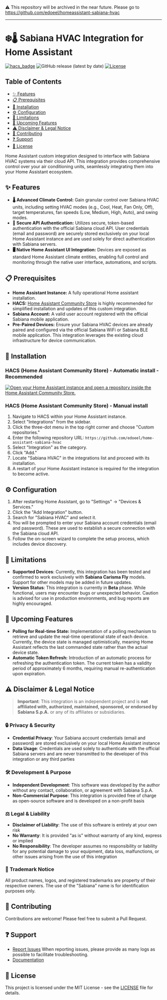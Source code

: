 ⚠️ This repository will be archived in the near future. Please go to https://github.com/edoeel/homeassistant-sabiana-hvac

---


# ❄️🌡️ Sabiana HVAC Integration for Home Assistant

[![hacs_badge](https://img.shields.io/badge/HACS-Default-blue.svg)](https://github.com/hacs/integration)
![GitHub release (latest by date)](https://img.shields.io/github/v/release/edoeel/home-assistant-sabiana-hvac)
[![License](https://img.shields.io/github/license/edoeel/home-assistant-sabiana-hvac.svg)](LICENSE)
<!-- [![HACS Supported](https://img.shields.io/badge/HACS-Supported-green.svg)](https://github.com/custom-components/hacs) -->
<!-- [![Stable](https://img.shields.io/github/release/edoeel/home-assistant-sabiana-hvac.svg)](https://github.com/edoeel/home-assistant-sabiana-hvac/releases/latest) -->

## Table of Contents

- [✨ Features](#-features)
- [📋 Prerequisites](#-prerequisites)
- [🚀 Installation](#-installation)
- [⚙️ Configuration](#-configuration)
- [🚧 Limitations](#-limitations)
- [🌟 Upcoming Features](#-upcoming-features)
- [⚠️ Disclaimer & Legal Notice](#️-disclaimer--legal-notice)
- [🤝 Contributing](#contributing)
- [❓ Support](#support)
- [📄 License](#license)

Home Assistant custom integration designed to interface with Sabiana HVAC systems via their cloud API. This integration provides comprehensive control over your air conditioning units, seamlessly integrating them into your Home Assistant ecosystem.

## ✨ Features

*   **🌡️ Advanced Climate Control:** Gain granular control over Sabiana HVAC units, including setting HVAC modes (e.g., Cool, Heat, Fan Only, Off), target temperatures, fan speeds (Low, Medium, High, Auto), and swing modes.
*   **🔐 Secure API Authentication:** Utilizes secure, token-based authentication with the official Sabiana cloud API. User credentials (email and password) are securely stored exclusively on your local Home Assistant instance and are used solely for direct authentication with Sabiana servers.
*   **🖥️ Native Home Assistant UI Integration:** Devices are exposed as standard Home Assistant climate entities, enabling full control and monitoring through the native user interface, automations, and scripts.

## 📋 Prerequisites

*   **Home Assistant Instance:** A fully operational Home assistant installation.
*   **HACS:** [Home Assistant Community Store](https://hacs.xyz/) is highly recommended for simplified installation and updates of this custom integration.
*   **Sabiana Account:** A valid user account registered with the official Sabiana mobile application.
*   **Pre-Paired Devices:** Ensure your Sabiana HVAC devices are already paired and configured via the official Sabiana WiFi or Sabiana BLE mobile application. This integration leverages the existing cloud infrastructure for device communication.

## 🚀 Installation

### HACS (Home Assistant Community Store) - Automatic install - Recommended

[![Open your Home Assistant instance and open a repository inside the Home Assistant Community Store.](https://my.home-assistant.io/badges/hacs_repository.svg)](https://my.home-assistant.io/redirect/hacs_repository/?owner=edoeel&repository=home-assistant-sabiana-hvac&category=Integration)

### HACS (Home Assistant Community Store) - Manual install

1.  Navigate to HACS within your Home Assistant instance.
2.  Select "Integrations" from the sidebar.
3.  Click the three-dot menu in the top right corner and choose "Custom repositories."
4.  Enter the following repository URL: `https://github.com/edoeel/home-assistant-sabiana-hvac`
5.  Select "Integration" as the category.
6.  Click "Add."
7.  Locate "Sabiana HVAC" in the integrations list and proceed with its installation.
8.  A restart of your Home Assistant instance is required for the integration to become active.

## ⚙️ Configuration

1.  After restarting Home Assistant, go to "Settings" -> "Devices & Services."
2.  Click the "Add Integration" button.
3.  Search for "Sabiana HVAC" and select it.
4.  You will be prompted to enter your Sabiana account credentials (email and password). These are used to establish a secure connection with the Sabiana cloud API.
5.  Follow the on-screen wizard to complete the setup process, which includes device discovery.

## 🚧 Limitations

*   **Supported Devices**: Currently, this integration has been tested and confirmed to work exclusively with **Sabiana Carisma Fly** models. Support for other models may be added in future updates.
*   **Version Status**: This integration is currently in **Beta** phase. While functional, users may encounter bugs or unexpected behavior. Caution is advised for use in production environments, and bug reports are highly encouraged.

## 🌟 Upcoming Features

*   **Polling for Real-time State:** Implementation of a polling mechanism to retrieve and update the real-time operational state of each device. Currently, the device state is managed optimistically, meaning Home Assistant reflects the last commanded state rather than the actual device state.
*   **Automatic Token Refresh:** Introduction of an automatic process for refreshing the authentication token. The current token has a validity period of approximately 6 months, requiring manual re-authentication upon expiration.

## ⚠️ Disclaimer & Legal Notice
> **Important**: This integration is an independent project and is **not affiliated with, authorized, maintained, sponsored, or endorsed by Sabiana S.p.A.** or any of its affiliates or subsidiaries.

### 🔒 Privacy & Security

- **Credential Privacy**: Your Sabiana account credentials (email and password) are stored exclusively on your local Home Assistant instance
- **Data Usage**: Credentials are used solely to authenticate with the official Sabiana servers and are never transmitted to the developer of this integration or any third parties

### 🛠️ Development & Purpose

- **Independent Development**: This software was developed by the author without any contact, collaboration, or agreement with Sabiana S.p.A.
- **Non-Commercial Purpose**: This integration is provided free of charge as open-source software and is developed on a non-profit basis

### ⚖️ Legal & Liability

- **Disclaimer of Liability**: The use of this software is entirely at your own risk
- **No Warranty**: It is provided "as is" without warranty of any kind, express or implied
- **No Responsibility**: The developer assumes no responsibility or liability for any potential damage to your equipment, data loss, malfunctions, or other issues arising from the use of this integration

### 📝 Trademark Notice

All product names, logos, and registered trademarks are property of their respective owners. The use of the "Sabiana" name is for identification purposes only.

## 🤝 Contributing

Contributions are welcome! Please feel free to submit a Pull Request.

## ❓ Support

- [Report Issues](https://github.com/edoeel/home-assistant-sabiana-hvac/issues)
  When reporting issues, please provide as many logs as possible to facilitate troubleshooting.
- [Documentation](https://github.com/edoeel/home-assistant-sabiana-hvac)

## 📄 License

This project is licensed under the MIT License - see the [LICENSE](LICENSE) file for details.
